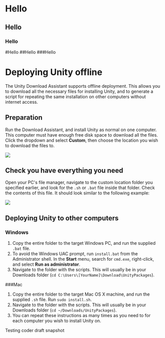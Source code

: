 # Hello
## Hello
### Hello

#Hello
##Hello
###Hello


# Deploying Unity offline

The Unity Download Assistant supports offline deployment. This allows you to download all the necessary files for installing Unity, and to generate a script for repeating the same installation on other computers without internet access.

## Preparation

Run the Download Assistant, and install Unity as normal on one computer. This computer must have enough free disk space to download all the files.
Click the dropdown and select __Custom__, then choose the location you wish to download the files to.


![](../uploads/Main/DeployingUnityOffline-DownloadAssistant.png)

## Check you have everything you need

Open your PC's file manager, navigate to the custom location folder you specified earlier, and look for the `.sh` or `.bat` file inside that folder. Check the contents of this file. It should look similar to the following example:


![](../uploads/Main/DeployingUnityOffline-installsh.png)

## Deploying Unity to other computers

### Windows

1. Copy the entire folder to the target Windows PC, and run the supplied `.bat` file.
1. To avoid the Windows UAC prompt, run `install.bat` from the Administrator shell. In the __Start__ menu, search for `cmd.exe`, right-click, and select __Run as administrator__.
1. Navigate to the folder with the scripts. This will usually be in your Downloads folder (`cd C:\Users\[YourName]\Download\UnityPackages`).

###Mac
1. Copy the entire folder to the target Mac OS X machine, and run the supplied `.sh`  file.
Run `sudo install.sh`.
1. Navigate to the folder with the scripts. This will usually be in your Downloads folder (`cd ~/Downloads/UnityPackages`).
1. You can repeat these instructions as many times as you need to for each computer you wish to install Unity on.

Testing coder draft snapshot
